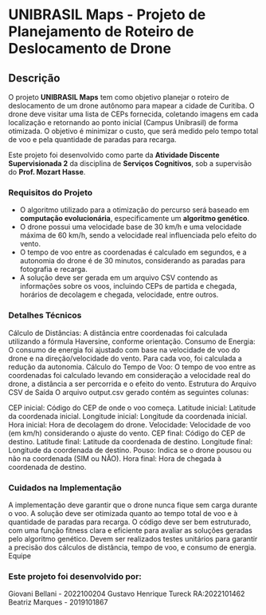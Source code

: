 # UNIBRASIL Maps - Projeto de Planejamento de Roteiro de Deslocamento de Drone

## Descrição

O projeto **UNIBRASIL Maps** tem como objetivo planejar o roteiro de deslocamento de um drone autônomo para mapear a cidade de Curitiba. O drone deve visitar uma lista de CEPs fornecida, coletando imagens em cada localização e retornando ao ponto inicial (Campus Unibrasil) de forma otimizada. O objetivo é minimizar o custo, que será medido pelo tempo total de voo e pela quantidade de paradas para recarga.

Este projeto foi desenvolvido como parte da **Atividade Discente Supervisionada 2** da disciplina de **Serviços Cognitivos**, sob a supervisão do **Prof. Mozart Hasse**.

### Requisitos do Projeto

- O algoritmo utilizado para a otimização do percurso será baseado em **computação evolucionária**, especificamente um **algoritmo genético**.
- O drone possui uma velocidade base de 30 km/h e uma velocidade máxima de 60 km/h, sendo a velocidade real influenciada pelo efeito do vento.
- O tempo de voo entre as coordenadas é calculado em segundos, e a autonomia do drone é de 30 minutos, considerando as paradas para fotografia e recarga.
- A solução deve ser gerada em um arquivo CSV contendo as informações sobre os voos, incluindo CEPs de partida e chegada, horários de decolagem e chegada, velocidade, entre outros.


### Detalhes Técnicos
Cálculo de Distâncias: A distância entre coordenadas foi calculada utilizando a fórmula Haversine, conforme orientação.
Consumo de Energia: O consumo de energia foi ajustado com base na velocidade de voo do drone e na direção/velocidade do vento. Para cada voo, foi calculada a redução da autonomia.
Cálculo do Tempo de Voo: O tempo de voo entre as coordenadas foi calculado levando em consideração a velocidade real do drone, a distância a ser percorrida e o efeito do vento.
Estrutura do Arquivo CSV de Saída
O arquivo output.csv gerado contém as seguintes colunas:

CEP inicial: Código do CEP de onde o voo começa.
Latitude inicial: Latitude da coordenada inicial.
Longitude inicial: Longitude da coordenada inicial.
Hora inicial: Hora de decolagem do drone.
Velocidade: Velocidade de voo (em km/h) considerando o ajuste do vento.
CEP final: Código do CEP de destino.
Latitude final: Latitude da coordenada de destino.
Longitude final: Longitude da coordenada de destino.
Pouso: Indica se o drone pousou ou não na coordenada (SIM ou NÃO).
Hora final: Hora de chegada à coordenada de destino.

### Cuidados na Implementação
A implementação deve garantir que o drone nunca fique sem carga durante o voo.
A solução deve ser otimizada quanto ao tempo total de voo e à quantidade de paradas para recarga.
O código deve ser bem estruturado, com uma função fitness clara e eficiente para avaliar as soluções geradas pelo algoritmo genético.
Devem ser realizados testes unitários para garantir a precisão dos cálculos de distância, tempo de voo, e consumo de energia.
Equipe

### Este projeto foi desenvolvido por:

Giovani Bellani - 2022100204
Gustavo Henrique Tureck RA:2022101462
Beatriz Marques - 2019101867
